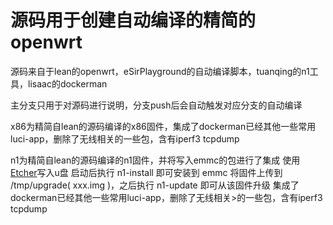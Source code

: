 # 源码用于创建自动编译的精简的openwrt
源码来自于lean的openwrt，eSirPlayground的自动编译脚本，tuanqing的n1工具，lisaac的dockerman

主分支只用于对源码进行说明，分支push后会自动触发对应分支的自动编译

x86为精简自lean的源码编译的x86固件，集成了dockerman已经其他一些常用luci-app，删除了无线相关的一些包，含有iperf3 tcpdump

n1为精简自lean的源码编译的n1固件，并将写入emmc的包进行了集成
使用[Etcher](https://www.balena.io/etcher/)写入u盘
启动后执行 n1-install 即可安装到 emmc
将固件上传到 /tmp/upgrade( xxx.img )，之后执行 n1-update 即可从该固件升级
集成了dockerman已经其他一些常用luci-app，删除了无线相关>的一些包，含有iperf3 tcpdump
